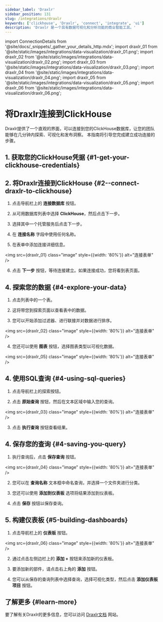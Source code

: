 ```yaml
---
sidebar_label: 'Draxlr'
sidebar_position: 131
slug: /integrations/draxlr
keywords: ['clickhouse', 'Draxlr', 'connect', 'integrate', 'ui']
description: 'Draxlr 是一个具有数据可视化和分析功能的商业智能工具。'
---
```

import ConnectionDetails from '@site/docs/_snippets/_gather_your_details_http.mdx';
import draxlr_01 from '@site/static/images/integrations/data-visualization/draxlr_01.png';
import draxlr_02 from '@site/static/images/integrations/data-visualization/draxlr_02.png';
import draxlr_03 from '@site/static/images/integrations/data-visualization/draxlr_03.png';
import draxlr_04 from '@site/static/images/integrations/data-visualization/draxlr_04.png';
import draxlr_05 from '@site/static/images/integrations/data-visualization/draxlr_05.png';
import draxlr_06 from '@site/static/images/integrations/data-visualization/draxlr_06.png';



# 将Draxlr连接到ClickHouse

Draxlr提供了一个直观的界面，可以连接到您的ClickHouse数据库，让您的团队能够在几分钟内探索、可视化和发布洞察。 本指南将引导您完成建立成功连接的步骤。


## 1. 获取您的ClickHouse凭据 {#1-get-your-clickhouse-credentials}
<ConnectionDetails />

## 2. 将Draxlr连接到ClickHouse {#2--connect-draxlr-to-clickhouse}

1. 点击导航栏上的 **连接数据库** 按钮。

2. 从可用数据库列表中选择 **ClickHouse**，然后点击下一步。

3. 选择其中一个托管服务后点击下一步。

4. 在 **连接名称** 字段中使用任何名称。

5. 在表单中添加连接详细信息。

  <img src={draxlr_01} class="image" style={{width: '80%'}}  alt="连接表单" />

6. 点击 **下一步** 按钮，等待连接建立。如果连接成功，您将看到表页面。

## 4. 探索您的数据 {#4-explore-your-data}

1. 点击列表中的一个表。

2. 这将带您到探索页面以查看表中的数据。

3. 您可以开始添加过滤器、进行联接并对数据进行排序。

  <img src={draxlr_02} class="image" style={{width: '80%'}}  alt="连接表单" />

4. 您还可以使用 **图表** 按钮，选择图表类型以可视化数据。

  <img src={draxlr_05} class="image" style={{width: '80%'}}  alt="连接表单" />


## 4. 使用SQL查询 {#4-using-sql-queries}

1. 点击导航栏上的探索按钮。

2. 点击 **原始查询** 按钮，然后在文本区域中输入您的查询。

  <img src={draxlr_03} class="image" style={{width: '80%'}}  alt="连接表单" />

3. 点击 **执行查询** 按钮查看结果。


## 4. 保存您的查询 {#4-saving-you-query}

1. 执行查询后，点击 **保存查询** 按钮。

  <img src={draxlr_04} class="image" style={{width: '80%'}}  alt="连接表单" />

2. 您可以在 **查询名称** 文本框中命名查询，并选择一个文件夹进行分类。

3. 您还可以使用 **添加到仪表板** 选项将结果添加到仪表板。

4. 点击 **保存** 按钮以保存查询。


## 5. 构建仪表板 {#5-building-dashboards}

1. 点击导航栏上的 **仪表板** 按钮。

  <img src={draxlr_06} class="image" style={{width: '80%'}}  alt="连接表单" />

2. 通过点击左侧边栏上的 **添加 +** 按钮来添加新的仪表板。

3. 要添加新的部件，请点击右上角的 **添加** 按钮。

4. 您可以从保存的查询列表中选择查询，选择可视化类型，然后点击 **添加仪表板项目** 按钮。

## 了解更多 {#learn-more}
要了解有关Draxlr的更多信息，您可以访问 [Draxlr文档](https://draxlr.notion.site/draxlr/Draxlr-Docs-d228b23383f64d00a70836ff9643a928) 网站。
